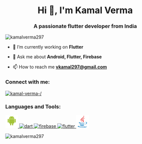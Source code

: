 <h1 align="center">Hi 👋, I'm Kamal Verma</h1>
<h3 align="center">A passionate flutter developer from India</h3>

<p align="left"> <img src="https://komarev.com/ghpvc/?username=kamalverma297&label=Profile%20views&color=0e75b6&style=flat" alt="kamalverma297" /> </p>

- 🌱 I’m currently working on **Flutter**

- 💬 Ask me about **Android, Flutter, Firebase**

- 📫 How to reach me **vkamal297@gmail.com**

<h3 align="left">Connect with me:</h3>
<p align="left">
<a href="https://linkedin.com/in/kamal-verma-/" target="blank"><img align="center" src="https://raw.githubusercontent.com/rahuldkjain/github-profile-readme-generator/master/src/images/icons/Social/linked-in-alt.svg" alt="kamal-verma-/" height="30" width="40" /></a>
</p>

<h3 align="left">Languages and Tools:</h3>
<p align="left"> <a href="https://developer.android.com" target="_blank" rel="noreferrer"> <img src="https://raw.githubusercontent.com/devicons/devicon/master/icons/android/android-original-wordmark.svg" alt="android" width="40" height="40"/> </a> <a href="https://dart.dev" target="_blank" rel="noreferrer"> <img src="https://www.vectorlogo.zone/logos/dartlang/dartlang-icon.svg" alt="dart" width="40" height="40"/> </a> <a href="https://firebase.google.com/" target="_blank" rel="noreferrer"> <img src="https://www.vectorlogo.zone/logos/firebase/firebase-icon.svg" alt="firebase" width="40" height="40"/> </a> <a href="https://flutter.dev" target="_blank" rel="noreferrer"> <img src="https://www.vectorlogo.zone/logos/flutterio/flutterio-icon.svg" alt="flutter" width="40" height="40"/> </a> <a href="https://www.java.com" target="_blank" rel="noreferrer"> <img src="https://raw.githubusercontent.com/devicons/devicon/master/icons/java/java-original.svg" alt="java" width="40" height="40"/> </a> </p>

<p><img align="center" src="https://github-readme-stats.vercel.app/api/top-langs?username=kamalverma297&show_icons=true&locale=en&layout=compact" alt="kamalverma297" /></p>
